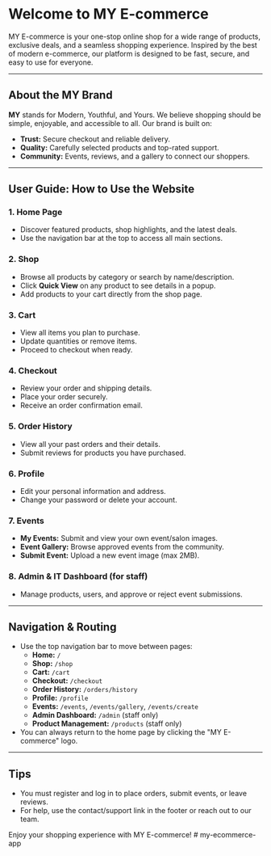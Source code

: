 # Welcome to MY E-commerce

MY E-commerce is your one-stop online shop for a wide range of products, exclusive deals, and a seamless shopping experience. Inspired by the best of modern e-commerce, our platform is designed to be fast, secure, and easy to use for everyone.

---

## About the MY Brand
**MY** stands for Modern, Youthful, and Yours. We believe shopping should be simple, enjoyable, and accessible to all. Our brand is built on:
- **Trust:** Secure checkout and reliable delivery.
- **Quality:** Carefully selected products and top-rated support.
- **Community:** Events, reviews, and a gallery to connect our shoppers.

---

## User Guide: How to Use the Website

### 1. Home Page
- Discover featured products, shop highlights, and the latest deals.
- Use the navigation bar at the top to access all main sections.

### 2. Shop
- Browse all products by category or search by name/description.
- Click **Quick View** on any product to see details in a popup.
- Add products to your cart directly from the shop page.

### 3. Cart
- View all items you plan to purchase.
- Update quantities or remove items.
- Proceed to checkout when ready.

### 4. Checkout
- Review your order and shipping details.
- Place your order securely.
- Receive an order confirmation email.

### 5. Order History
- View all your past orders and their details.
- Submit reviews for products you have purchased.

### 6. Profile
- Edit your personal information and address.
- Change your password or delete your account.

### 7. Events
- **My Events:** Submit and view your own event/salon images.
- **Event Gallery:** Browse approved events from the community.
- **Submit Event:** Upload a new event image (max 2MB).

### 8. Admin & IT Dashboard (for staff)
- Manage products, users, and approve or reject event submissions.

---

## Navigation & Routing
- Use the top navigation bar to move between pages:
  - **Home:** `/`
  - **Shop:** `/shop`
  - **Cart:** `/cart`
  - **Checkout:** `/checkout`
  - **Order History:** `/orders/history`
  - **Profile:** `/profile`
  - **Events:** `/events`, `/events/gallery`, `/events/create`
  - **Admin Dashboard:** `/admin` (staff only)
  - **Product Management:** `/products` (staff only)
- You can always return to the home page by clicking the "MY E-commerce" logo.

---

## Tips
- You must register and log in to place orders, submit events, or leave reviews.
- For help, use the contact/support link in the footer or reach out to our team.

Enjoy your shopping experience with MY E-commerce!
#   m y - e c o m m e r c e - a p p  
 